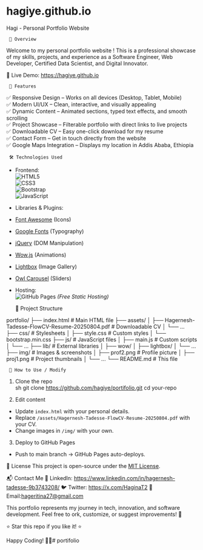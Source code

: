 ﻿# hagiye.github.io
  Hagi - Personal Portfolio Website    

     📌 Overview    
Welcome to my   personal portfolio website  ! This is a professional showcase of my skills, projects, and experience as a   Software Engineer, Web Developer, Certified Data Scientist, and Digital Innovator.  

🔗   Live Demo:   https://hagiye.github.io

  

     🚀 Features    
✅   Responsive Design   – Works on all devices (Desktop, Tablet, Mobile)  
✅   Modern UI/UX   – Clean, interactive, and visually appealing  
✅   Dynamic Content   – Animated sections, typed text effects, and smooth scrolling  
✅   Project Showcase   – Filterable portfolio with direct links to live projects  
✅   Downloadable CV   – Easy one-click download for my resume  
✅   Contact Form   – Get in touch directly from the website  
✅   Google Maps Integration   – Displays my location in Addis Ababa, Ethiopia  

  

     🛠️ Technologies Used    
-   Frontend:    
  ![HTML5](https://img.shields.io/badge/-HTML5-E34F26?logo=html5&logoColor=white)  
  ![CSS3](https://img.shields.io/badge/-CSS3-1572B6?logo=css3&logoColor=white)  
  ![Bootstrap](https://img.shields.io/badge/-Bootstrap-7952B3?logo=bootstrap&logoColor=white)  
  ![JavaScript](https://img.shields.io/badge/-JavaScript-F7DF1E?logo=javascript&logoColor=black)  

-   Libraries & Plugins:    
  - [Font Awesome](https://fontawesome.com/) (Icons)  
  - [Google Fonts](https://fonts.google.com/) (Typography)  
  - [jQuery](https://jquery.com/) (DOM Manipulation)  
  - [Wow.js](https://wowjs.uk/) (Animations)  
  - [Lightbox](https://lokeshdhakar.com/projects/lightbox2/) (Image Gallery)  
  - [Owl Carousel](https://owlcarousel2.github.io/OwlCarousel2/) (Sliders)  

-   Hosting:    
  ![GitHub Pages](https://img.shields.io/badge/-GitHub%20Pages-222?logo=github&logoColor=white) *(Free Static Hosting)*  

  

     📂 Project Structure    
    
portfolio/
├── index.html           # Main HTML file
├── assets/
│   ├── Hagernesh-Tadesse-FlowCV-Resume-20250804.pdf  # Downloadable CV
│   └── ...
├── css/                 # Stylesheets
│   ├── style.css        # Custom styles
│   └── bootstrap.min.css
├── js/                  # JavaScript files
│   ├── main.js          # Custom scripts
│   └── ...
├── lib/                 # External libraries
│   ├── wow/
│   ├── lightbox/
│   └── ...
├── img/                 # Images & screenshots
│   ├── prof2.png        # Profile picture
│   ├── proj1.png        # Project thumbnails
│   └── ...
└── README.md            # This file
    

  

     🔧 How to Use / Modify    
1.   Clone the repo    
       sh
   git clone https://github.com/hagiye/portifolio.git
   cd your-repo
       
2.   Edit content    
   - Update `index.html` with your personal details.  
   - Replace `/assets/Hagernesh-Tadesse-FlowCV-Resume-20250804.pdf` with your CV.  
   - Change images in `/img/` with your own.  
3.   Deploy to GitHub Pages    
   - Push to main branch → GitHub Pages auto-deploys.  



📜 License
This project is open-source under the [MIT License](LICENSE).  



📬 Contact Me 
💼 LinkedIn: https://www.linkedin.com/in/hagernesh-tadesse-9b3743208/ 
🐦 Twitter: https://x.com/HaginaT2
📧 Email:hageritina27@gmail.com


This portfolio represents my journey in tech, innovation, and software development. Feel free to ork, customize, or suggest improvements! 🚀  

⭐ Star this repo if you like it! ⭐  

Happy Coding! 👨‍💻# portifolio


